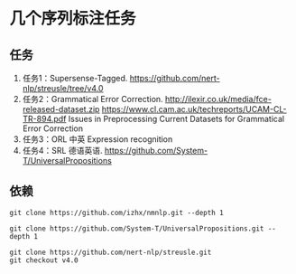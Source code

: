 # 几个序列标注任务

## 任务
1. 任务1：Supersense-Tagged. https://github.com/nert-nlp/streusle/tree/v4.0
2. 任务2：Grammatical Error Correction. http://ilexir.co.uk/media/fce-released-dataset.zip
https://www.cl.cam.ac.uk/techreports/UCAM-CL-TR-894.pdf
Issues in Preprocessing Current Datasets for Grammatical Error Correction
3. 任务3：ORL 中英 Expression recognition
4. 任务4：SRL 德语英语. https://github.com/System-T/UniversalPropositions

## 依赖
```
git clone https://github.com/izhx/nmnlp.git --depth 1

git clone https://github.com/System-T/UniversalPropositions.git --depth 1

git clone https://github.com/nert-nlp/streusle.git
git checkout v4.0

```